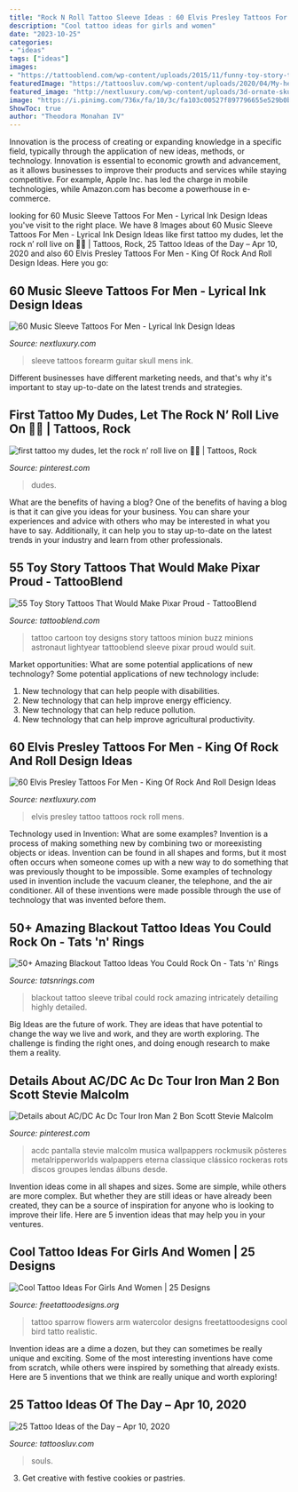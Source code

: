 ```yaml
---
title: "Rock N Roll Tattoo Sleeve Ideas : 60 Elvis Presley Tattoos For Men"
description: "Cool tattoo ideas for girls and women"
date: "2023-10-25"
categories:
- "ideas"
tags: ["ideas"]
images:
- "https://tattooblend.com/wp-content/uploads/2015/11/funny-toy-story-tattoo.jpg"
featuredImage: "https://tattoosluv.com/wp-content/uploads/2020/04/My-healed-Dark-Souls-tattoo-Tattoo-Artist-is-Sebastian-Bronny-at-Skinbusters-in-Dortmund-Germany.-I-got-it-in-September-2019-464x1024.jpg"
featured_image: "http://nextluxury.com/wp-content/uploads/3d-ornate-skull-guitar-mens-forearm-sleeve-tattoos.jpg"
image: "https://i.pinimg.com/736x/fa/10/3c/fa103c00527f897796655e529b0b7e13.jpg"
ShowToc: true
author: "Theodora Monahan IV"
---
```



Innovation is the process of creating or expanding knowledge in a specific field, typically through the application of new ideas, methods, or technology. Innovation is essential to economic growth and advancement, as it allows businesses to improve their products and services while staying competitive. For example, Apple Inc. has led the charge in mobile technologies, while Amazon.com has become a powerhouse in e-commerce.

	

		
looking for 60 Music Sleeve Tattoos For Men - Lyrical Ink Design Ideas you've visit to the right place. We have 8 Images about 60 Music Sleeve Tattoos For Men - Lyrical Ink Design Ideas like first tattoo my dudes, let the rock n’ roll live on 🤘🏼 | Tattoos, Rock, 25 Tattoo Ideas of the Day – Apr 10, 2020 and also 60 Elvis Presley Tattoos For Men - King Of Rock And Roll Design Ideas. Here you go:
		
    
## 60 Music Sleeve Tattoos For Men - Lyrical Ink Design Ideas

<img loading=lazy src="http://nextluxury.com/wp-content/uploads/3d-ornate-skull-guitar-mens-forearm-sleeve-tattoos.jpg" onerror="this.onerror=null;this.src='https://tse4.mm.bing.net/th?id=OIP.4D434VkYYmc4LkGzatBWkQHaI_&amp;pid=15.1';" alt="60 Music Sleeve Tattoos For Men - Lyrical Ink Design Ideas">

_Source: nextluxury.com_

>sleeve tattoos forearm guitar skull mens ink. 

	

Different businesses have different marketing needs, and that's why it's important to stay up-to-date on the latest trends and strategies.

    
## First Tattoo My Dudes, Let The Rock N’ Roll Live On 🤘🏼 | Tattoos, Rock

<img loading=lazy src="https://i.pinimg.com/736x/fa/10/3c/fa103c00527f897796655e529b0b7e13.jpg" onerror="this.onerror=null;this.src='https://tse1.mm.bing.net/th?id=OIP.TE93m9sDVcuegQXJS3yf6wHaHa&amp;pid=15.1';" alt="first tattoo my dudes, let the rock n’ roll live on 🤘🏼 | Tattoos, Rock">

_Source: pinterest.com_

>dudes. 

	

What are the benefits of having a blog?
One of the benefits of having a blog is that it can give you ideas for your business. You can share your experiences and advice with others who may be interested in what you have to say. Additionally, it can help you to stay up-to-date on the latest trends in your industry and learn from other professionals.

    
## 55 Toy Story Tattoos That Would Make Pixar Proud - TattooBlend

<img loading=lazy src="https://tattooblend.com/wp-content/uploads/2015/11/funny-toy-story-tattoo.jpg" onerror="this.onerror=null;this.src='https://tse2.mm.bing.net/th?id=OIP.a1Qw5OYWeDgsTS74uNYPjgHaF-&amp;pid=15.1';" alt="55 Toy Story Tattoos That Would Make Pixar Proud - TattooBlend">

_Source: tattooblend.com_

>tattoo cartoon toy designs story tattoos minion buzz minions astronaut lightyear tattooblend sleeve pixar proud would suit. 

	

Market opportunities: What are some potential applications of new technology?
Some potential applications of new technology include: 
1. New technology that can help people with disabilities. 
2. New technology that can help improve energy efficiency. 
3. New technology that can help reduce pollution. 
4. New technology that can help improve agricultural productivity.

    
## 60 Elvis Presley Tattoos For Men - King Of Rock And Roll Design Ideas

<img loading=lazy src="http://nextluxury.com/wp-content/uploads/elvis-presley-mens-tattoo-ideas.jpg" onerror="this.onerror=null;this.src='https://tse4.mm.bing.net/th?id=OIP.6sdwSiNqpCE4GH8mr76u1AHaHg&amp;pid=15.1';" alt="60 Elvis Presley Tattoos For Men - King Of Rock And Roll Design Ideas">

_Source: nextluxury.com_

>elvis presley tattoo tattoos rock roll mens. 

	

Technology used in Invention: What are some examples?
Invention is a process of making something new by combining two or moreexisting objects or ideas. Invention can be found in all shapes and forms, but it most often occurs when someone comes up with a new way to do something that was previously thought to be impossible. 
Some examples of technology used in invention include the vacuum cleaner, the telephone, and the air conditioner. All of these inventions were made possible through the use of technology that was invented before them.

    
## 50+ Amazing Blackout Tattoo Ideas You Could Rock On - Tats &#039;n&#039; Rings

<img loading=lazy src="https://i.pinimg.com/originals/35/bf/7f/35bf7f2560d6e776d8bd3b4095d4a250.jpg" onerror="this.onerror=null;this.src='https://tse1.mm.bing.net/th?id=OIP.MgQ1VeQP9GknErjYvhavvQHaLH&amp;pid=15.1';" alt="50+ Amazing Blackout Tattoo Ideas You Could Rock On - Tats &#039;n&#039; Rings">

_Source: tatsnrings.com_

>blackout tattoo sleeve tribal could rock amazing intricately detailing highly detailed. 

	

Big Ideas are the future of work. They are ideas that have potential to change the way we live and work, and they are worth exploring. The challenge is finding the right ones, and doing enough research to make them a reality.

    
## Details About AC/DC Ac Dc Tour Iron Man 2 Bon Scott Stevie Malcolm

<img loading=lazy src="https://i.pinimg.com/736x/f6/ff/fd/f6fffda76eafbc90b9cbaefe6ba39197.jpg" onerror="this.onerror=null;this.src='https://tse3.mm.bing.net/th?id=OIP.UvFewHji3P_lGQbz4joKuQHaJ_&amp;pid=15.1';" alt="Details about AC/DC Ac Dc Tour Iron Man 2 Bon Scott Stevie Malcolm">

_Source: pinterest.com_

>acdc pantalla stevie malcolm musica wallpappers rockmusik pôsteres metalripperworlds walpappers eterna classique clássico rockeras rots discos groupes lendas álbuns desde. 

	

Invention ideas come in all shapes and sizes. Some are simple, while others are more complex. But whether they are still ideas or have already been created, they can be a source of inspiration for anyone who is looking to improve their life. Here are 5 invention ideas that may help you in your ventures.

    
## Cool Tattoo Ideas For Girls And Women | 25 Designs

<img loading=lazy src="http://www.freetattoodesigns.org/images/sparrow-arm-tattoo.jpg" onerror="this.onerror=null;this.src='https://tse4.mm.bing.net/th?id=OIP.SpnKPzPhghrWmZkyniI-sAHaLU&amp;pid=15.1';" alt="Cool Tattoo Ideas For Girls And Women | 25 Designs">

_Source: freetattoodesigns.org_

>tattoo sparrow flowers arm watercolor designs freetattoodesigns cool bird tatto realistic. 

	

Invention ideas are a dime a dozen, but they can sometimes be really unique and exciting. Some of the most interesting inventions have come from scratch, while others were inspired by something that already exists. Here are 5 inventions that we think are really unique and worth exploring!

    
## 25 Tattoo Ideas Of The Day – Apr 10, 2020

<img loading=lazy src="https://tattoosluv.com/wp-content/uploads/2020/04/My-healed-Dark-Souls-tattoo-Tattoo-Artist-is-Sebastian-Bronny-at-Skinbusters-in-Dortmund-Germany.-I-got-it-in-September-2019-464x1024.jpg" onerror="this.onerror=null;this.src='https://tse3.mm.bing.net/th?id=OIP.b2wCnTo8mUJh5pg15vHV-wAAAA&amp;pid=15.1';" alt="25 Tattoo Ideas of the Day – Apr 10, 2020">

_Source: tattoosluv.com_

>souls. 

	

3. Get creative with festive cookies or pastries.


